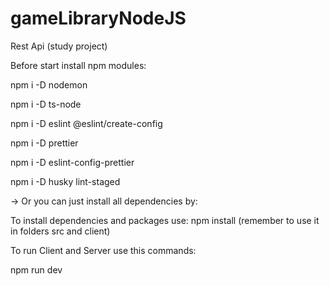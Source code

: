 # gameLibraryNodeJS
Rest Api (study project)


Before start install npm modules:


npm i -D nodemon

npm i -D ts-node

npm i -D eslint @eslint/create-config

npm i -D prettier

npm i -D eslint-config-prettier

npm i -D husky lint-staged




-> Or you can just install all dependencies by:

To install dependencies and packages use:
npm install (remember to use it in folders src and client)


To run Client and Server use this commands:

npm run dev
